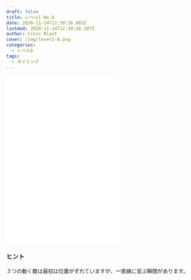 ```yaml
---
draft: false
title: レベル1 No.8
date: 2020-11-14T12:39:26.083Z
lastmod: 2020-11-14T12:39:26.107Z
author: Cross Blast
cover: /img/level1-8.png
categories:
  - レベル8
tags:
  - タイミング
---
```

<p><iframe style="height: 450px;" src="//fervent-lumiere-0e0ee3.netlify.app/#/blast/level1-8/ja" frameborder="0" scrolling="no" allowfullscreen=""></iframe></p>

### ヒント

３つの動く敵は最初は位置がずれていますが、一直線に並ぶ瞬間があります。